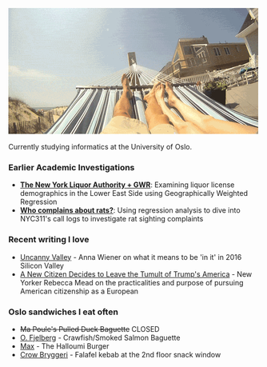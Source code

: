 ![Hammock](ham.gif)

Currently studying informatics at the University of Oslo. 

### Earlier Academic Investigations
- **[The New York Liquor Authority + GWR](files/liquor.pdf)**: Examining liquor license demographics in the Lower East Side using Geographically Weighted Regression
- **[Who complains about rats?](files/rats.pdf)**: Using regression analysis to dive into NYC311's call logs to investigate rat sighting complaints 

### Recent writing I love
- [Uncanny Valley](https://nplusonemag.com/issue-25/on-the-fringe/uncanny-valley/) - Anna Wiener on what it means to be 'in it' in 2016 Silicon Valley
- [A New Citizen Decides to Leave the Tumult of Trump's America](https://www.newyorker.com/magazine/2018/08/20/a-new-citizen-decides-to-leave-the-tumult-of-trumps-america) - New Yorker Rebecca Mead on the practicalities and purpose of pursuing American citizenship as a European


### Oslo sandwiches I eat often
- ~~Ma Poule's Pulled Duck Baguette~~ CLOSED
- [O. Fjelberg](https://goo.gl/maps/huKLdWvD6Wt) - Crawfish/Smoked Salmon Baguette
- [Max](https://goo.gl/maps/QFWQ2LGEdX92) - The Halloumi Burger
- [Crow Bryggeri](https://goo.gl/maps/k4QLEkA82Tr) - Falafel kebab at the 2nd floor snack window  
